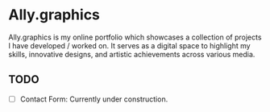 # Ally.graphics

Ally.graphics is my online portfolio which showcases a collection of projects I have developed / worked on. It serves as a digital space to highlight my skills, innovative designs, and artistic achievements across various media.

## TODO

- [ ] Contact Form: Currently under construction.
